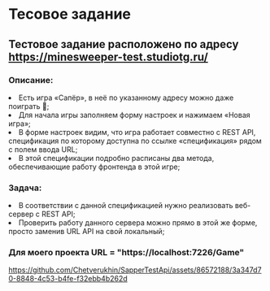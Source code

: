 # Тесовое задание

## Тестовое задание расположено по адресу https://minesweeper-test.studiotg.ru/
### Описание:
<li>Есть игра «Сапёр», в неё по указанному адресу можно даже поиграть 🙂;
<li>Для начала игры заполняем форму настроек и нажимаем «Новая игра»;
<li>В форме настроек видим, что игра работает совместно с REST API, спецификация по которому доступна по ссылке «спецификация» рядом с полем ввода URL;
<li>В этой спецификации подробно расписаны два метода, обеспечивающие работу фронтенда в этой игре;
  
### Задача:
<li>В соответствии с данной спецификацией нужно реализовать веб-сервер с REST API;
<li>Проверить работу данного сервера можно прямо в этой же форме, просто заменив URL API на свой локальный;

### Для моего проекта URL = "https://localhost:7226/Game"

https://github.com/Chetverukhin/SapperTestApi/assets/86572188/3a347d70-8848-4c53-b4fe-f32ebb4b262d
